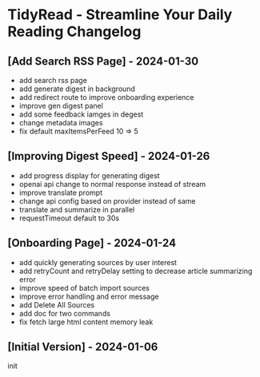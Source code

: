 # TidyRead - Streamline Your Daily Reading Changelog

## [Add Search RSS Page] - 2024-01-30
- add search rss page
- add generate digest in background
- add redirect route to improve onboarding experience
- improve gen digest panel
- add some feedback iamges in degest
- change metadata images
- fix default maxItemsPerFeed 10 => 5


## [Improving Digest Speed] - 2024-01-26

- add progress display for generating digest
- openai api change to normal response instead of stream
- improve translate prompt
- change api config based on provider instead of same
- translate and summarize in parallel
- requestTimeout default to 30s

## [Onboarding Page] - 2024-01-24

- add quickly generating sources by user interest
- add retryCount and retryDelay setting to decrease article summarizing error
- improve speed of batch import sources
- improve error handling and error message
- add Delete All Sources
- add doc for two commands
- fix fetch large html content memory leak

## [Initial Version] - 2024-01-06

init
